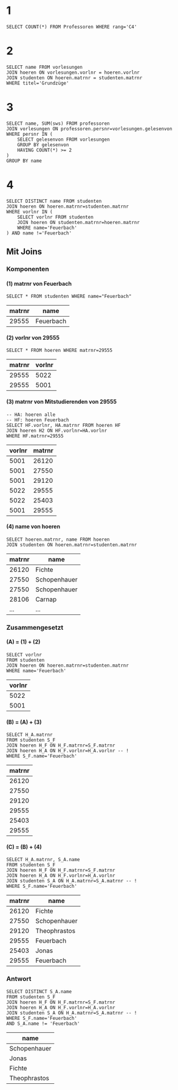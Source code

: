 # 1
```postgresql
SELECT COUNT(*) FROM Professoren WHERE rang='C4'
```

# 2
```postgresql
SELECT name FROM vorlesungen
JOIN hoeren ON vorlesungen.vorlnr = hoeren.vorlnr
JOIN studenten ON hoeren.matrnr = studenten.matrnr
WHERE titel='Grundzüge'
```

# 3
```postgresql
SELECT name, SUM(sws) FROM professoren
JOIN vorlesungen ON professoren.persnr=vorlesungen.gelesenvon
WHERE persnr IN (
 	SELECT gelesenvon FROM vorlesungen
	GROUP BY gelesenvon
	HAVING COUNT(*) >= 2
)
GROUP BY name
```

# 4
```postgresql
SELECT DISTINCT name FROM studenten
JOIN hoeren ON hoeren.matrnr=studenten.matrnr
WHERE vorlnr IN (
	SELECT vorlnr FROM studenten
	JOIN hoeren ON studenten.matrnr=hoeren.matrnr
	WHERE name='Feuerbach'
) AND name !='Feuerbach'
```

## Mit Joins
### Komponenten
#### (1) matrnr von Feuerbach
```postgresql
SELECT * FROM studenten WHERE name="Feuerbach"
```

|matrnr|name|
|-|-|
|29555|Feuerbach|

#### (2) vorlnr von 29555
```postgresql
SELECT * FROM hoeren WHERE matrnr=29555
```

|matrnr|vorlnr|
|-|-|
|29555|5022|
|29555|5001|

#### (3) matrnr von Mitstudierenden von 29555
```postgresql
-- HA: hoeren alle
-- HF: hoeren Feuerbach
SELECT HF.vorlnr, HA.matrnr FROM hoeren HF
JOIN hoeren H2 ON HF.vorlnr=HA.vorlnr
WHERE HF.matrnr=29555
```

|vorlnr|matrnr|
|-|-|
|5001|26120|
|5001|27550|
|5001|29120|
|5022|29555|
|5022|25403|
|5001|29555|

#### (4) name von hoeren
```postgresql
SELECT hoeren.matrnr, name FROM hoeren
JOIN studenten ON hoeren.matrnr=studenten.matrnr
```

|matrnr|name|
|---|---|
|26120|Fichte|
|27550|Schopenhauer|
|27550|Schopenhauer|
|28106|Carnap|
|...|...|

### Zusammengesetzt
#### (A) = (1) + (2)
```postgresql
SELECT vorlnr
FROM studenten
JOIN hoeren ON hoeren.matrnr=studenten.matrnr
WHERE name='Feuerbach'
```

|vorlnr|
|-|
|5022|
|5001|

#### (B) = (A) + (3)

```postgresql
SELECT H_A.matrnr
FROM studenten S_F
JOIN hoeren H_F ON H_F.matrnr=S_F.matrnr
JOIN hoeren H_A ON H_F.vorlnr=H_A.vorlnr -- !
WHERE S_F.name='Feuerbach'
```

|matrnr|
|---|
|26120|
|27550|
|29120|
|29555|
|25403|
|29555|

#### (C) = (B) + (4)

```postgresql
SELECT H_A.matrnr, S_A.name
FROM studenten S_F
JOIN hoeren H_F ON H_F.matrnr=S_F.matrnr
JOIN hoeren H_A ON H_F.vorlnr=H_A.vorlnr
JOIN studenten S_A ON H_A.matrnr=S_A.matrnr -- !
WHERE S_F.name='Feuerbach'
```

|matrnr|name|
|---|---|
|26120|Fichte|
|27550|Schopenhauer|
|29120|Theophrastos|
|29555|Feuerbach|
|25403|Jonas|
|29555|Feuerbach|

### Antwort

```postgresql
SELECT DISTINCT S_A.name
FROM studenten S_F
JOIN hoeren H_F ON H_F.matrnr=S_F.matrnr
JOIN hoeren H_A ON H_F.vorlnr=H_A.vorlnr
JOIN studenten S_A ON H_A.matrnr=S_A.matrnr -- !
WHERE S_F.name='Feuerbach'
AND S_A.name != 'Feuerbach'
```

|name|
|---|
|Schopenhauer|
|Jonas|
|Fichte|
|Theophrastos|
